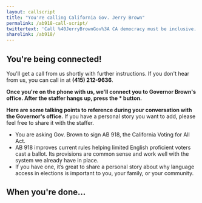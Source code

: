 ```yaml
---
layout: callscript
title: "You're calling California Gov. Jerry Brown"
permalink: /ab918-call-script/
twittertext: 'Call %40JerryBrownGov%3A CA democracy must be inclusive. Sign %23AB918 into law%21'
sharelink: /ab918/
---
```

## You're being connected!

You'll get a call from us shortly with further instructions. If you don't hear from us, you can call in at <strong>(415) 212-9636</strong>.

<strong> Once you're on the phone with us, we'll connect you to Governor Brown's office. After the staffer hangs up, press the * button. </strong>

__Here are some talking points to reference during your conversation with the Governor's office.__ If you have a personal story you want to add, please feel free to share it with the staffer.

<div class="featurebox">
<ul class="script">
<li> You are asking Gov. Brown to sign AB 918, the California Voting for All Act.</li>
<li>AB 918 improves current rules helping limited English proficient voters cast a ballot. Its provisions are common sense and work well with the system we already have in place.</li>
<li>If you have one, it’s great to share a personal story about why language access in elections is important to you, your family, or your community.</li></ul></div>

## When you're done...